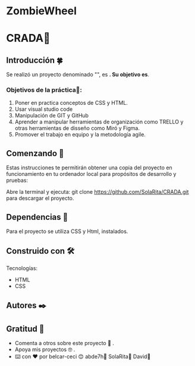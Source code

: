 # ZombieWheel
# CRADA📌
## Introducción 🍀

Se realizó un proyecto denominado "", es __. Su objetivo es__.

### Objetivos de la práctica🔩:

  1. Poner en practica conceptos de CSS y HTML.
  2. Usar visual studio code
  3. Manipulación de GIT y GitHub
  2. Aprender a manipular herramientas de organización como TRELLO y otras herramientas de disseño como Miró y Figma.
  3. Promover el trabajo en equipo y la metodología agile.

## Comenzando 🚀
Estas instrucciones te permitirán obtener una copia del proyecto en funcionamiento en tu ordenador local para propósitos de desarrollo y pruebas:

Abre la terminal y ejecuta: git clone https://github.com/SolaRita/CRADA.git para descargar el proyecto.
## Dependencias 🔧
Para el proyecto se utiliza CSS y Html, instalados.

## Construido con 🛠️
Tecnologías:

* HTML
* CSS


## Autores ✒️

## Gratitud 🎁
* Comenta a otros sobre este proyecto 📢 .
* Apoya mis proyectos 🤓 .
* ⌨️ con ❤️ por belcar-ceci 😊 abde7h🙂 SolaRita🙂 David🙂


